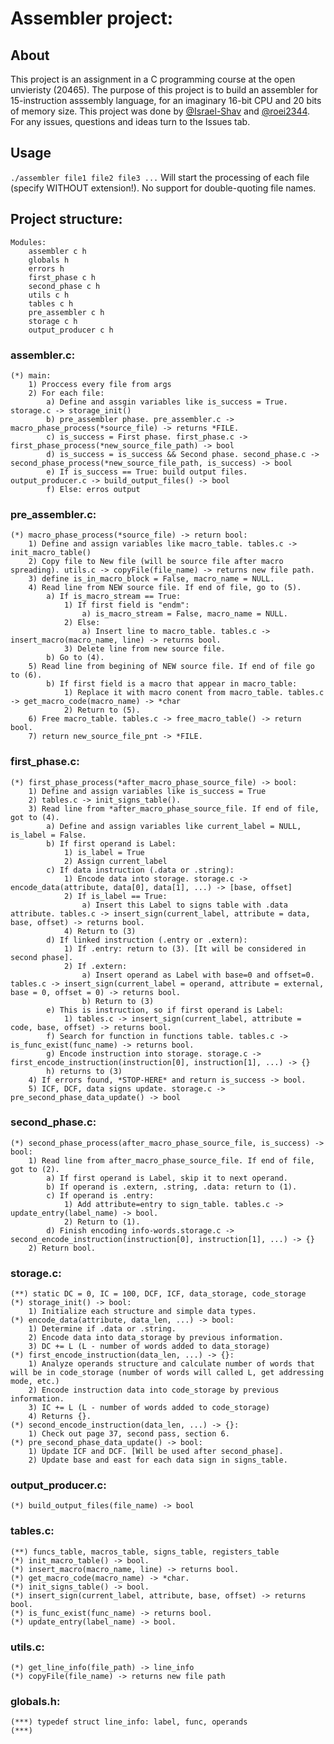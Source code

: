 # Assembler project:

## About
This project is an assignment in a C programming course at the open unvieristy (20465). The purpose of this project is to build an assembler for 15-instruction asssembly language, for an imaginary 16-bit CPU and 20 bits of memory size.
This project was done by [@Israel-Shav](//github.com/Israel-Shav) and [@roei2344](//github.com/roei2344).
For any issues, questions and ideas turn to the Issues tab.

## Usage
`./assembler file1 file2 file3 ...` Will start the processing of each file (specify WITHOUT extension!). No support for double-quoting file names.

## Project structure:
    Modules:
        assembler c h
        globals h
        errors h
        first_phase c h
        second_phase c h
        utils c h
        tables c h
        pre_assembler c h
        storage c h
        output_producer c h

### assembler.c:
    (*) main:
        1) Proccess every file from args
        2) For each file:
            a) Define and assgin variables like is_success = True. storage.c -> storage_init()
            b) pre_assembler phase. pre_assembler.c -> macro_phase_process(*source_file) -> returns *FILE.
            c) is_success = First phase. first_phase.c -> first_phase_process(*new_source_file_path) -> bool
            d) is_success = is_success && Second phase. second_phase.c -> second_phase_process(*new_source_file_path, is_success) -> bool
            e) If is_success == True: build output files. output_producer.c -> build_output_files() -> bool
            f) Else: erros output

### pre_assembler.c:
    (*) macro_phase_process(*source_file) -> return bool: 
        1) Define and assign variables like macro_table. tables.c -> init_macro_table()
        2) Copy file to New file (will be source file after macro spreading). utils.c -> copyFile(file_name) -> returns new file path.
        3) define is_in_macro_block = False, macro_name = NULL.
        4) Read line from NEW source file. If end of file, go to (5).
            a) If is_macro_stream == True:
                1) If first field is "endm":
                    a) is_macro_stream = False, macro_name = NULL.
                2) Else:
                    a) Insert line to macro_table. tables.c -> insert_macro(macro_name, line) -> returns bool.
                3) Delete line from new source file.
            b) Go to (4).
        5) Read line from begining of NEW source file. If end of file go to (6).
            b) If first field is a macro that appear in macro_table:
                1) Replace it with macro conent from macro_table. tables.c -> get_macro_code(macro_name) -> *char
                2) Return to (5).
        6) Free macro_table. tables.c -> free_macro_table() -> return bool.
        7) return new_source_file_pnt -> *FILE.

### first_phase.c:
    (*) first_phase_process(*after_macro_phase_source_file) -> bool:
        1) Define and assign variables like is_success = True
        2) tables.c -> init_signs_table().
        3) Read line from *after_macro_phase_source_file. If end of file, got to (4).
            a) Define and assign variables like current_label = NULL, is_label = False.
            b) If first operand is Label:
                1) is_label = True
                2) Assign current_label
            c) If data instruction (.data or .string):
                1) Encode data into storage. storage.c -> encode_data(attribute, data[0], data[1], ...) -> [base, offset]
                2) If is_label == True:
                    a) Insert this Label to signs table with .data attribute. tables.c -> insert_sign(current_label, attribute = data, base, offset) -> returns bool.
                4) Return to (3)
            d) If linked instruction (.entry or .extern):
                1) If .entry: return to (3). [It will be considered in second phase].
                2) If .extern: 
                    a) Insert operand as Label with base=0 and offset=0. tables.c -> insert_sign(current_label = operand, attribute = external, base = 0, offset = 0) -> returns bool.
                    b) Return to (3)
            e) This is instruction, so if first operand is Label:
                1) tables.c -> insert_sign(current_label, attribute = code, base, offset) -> returns bool.
            f) Search for function in functions table. tables.c -> is_func_exist(func_name) -> returns bool.
            g) Encode instruction into storage. storage.c -> first_encode_instruction(instruction[0], instruction[1], ...) -> {}
            h) returns to (3)
        4) If errors found, *STOP-HERE* and return is_success -> bool.
        5) ICF, DCF, data signs update. storage.c -> pre_second_phase_data_update() -> bool

### second_phase.c:
    (*) second_phase_process(after_macro_phase_source_file, is_success) -> bool:
        1) Read line from after_macro_phase_source_file. If end of file, got to (2).
            a) If first operand is Label, skip it to next operand.
            b) If operand is .extern, .string, .data: return to (1).
            c) If operand is .entry:
                1) Add attribute=entry to sign_table. tables.c -> update_entry(label_name) -> bool.
                2) Return to (1).
            d) Finish encoding info-words.storage.c -> second_encode_instruction(instruction[0], instruction[1], ...) -> {}
        2) Return bool.

### storage.c:
    (**) static DC = 0, IC = 100, DCF, ICF, data_storage, code_storage
    (*) storage_init() -> bool:
        1) Initialize each structure and simple data types.
    (*) encode_data(attribute, data_len, ...) -> bool:
        1) Determine if .data or .string.
        2) Encode data into data_storage by previous information.
        3) DC += L (L - number of words added to data_storage)
    (*) first_encode_instruction(data_len, ...) -> {}:
        1) Analyze operands structure and calculate number of words that will be in code_storage (number of words will called L, get addressing mode, etc.)
        2) Encode instruction data into code_storage by previous information.
        3) IC += L (L - number of words added to code_storage)
        4) Returns {}.
    (*) second_encode_instruction(data_len, ...) -> {}:
        1) Check out page 37, second pass, section 6.
    (*) pre_second_phase_data_update() -> bool:
        1) Update ICF and DCF. [Will be used after second_phase].
        2) Update base and east for each data sign in signs_table.

### output_producer.c:
    (*) build_output_files(file_name) -> bool

### tables.c:
    (**) funcs_table, macros_table, signs_table, registers_table
    (*) init_macro_table() -> bool.
    (*) insert_macro(macro_name, line) -> returns bool.
    (*) get_macro_code(macro_name) -> *char.
    (*) init_signs_table() -> bool.
    (*) insert_sign(current_label, attribute, base, offset) -> returns bool.
    (*) is_func_exist(func_name) -> returns bool.
    (*) update_entry(label_name) -> bool.

### utils.c:
    (*) get_line_info(file_path) -> line_info
    (*) copyFile(file_name) -> returns new file path

### globals.h:
    (***) typedef struct line_info: label, func, operands
    (***) 